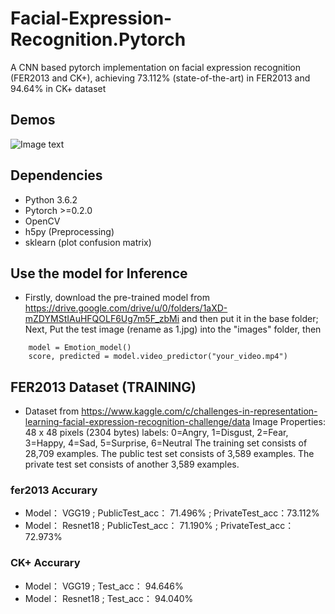 # Facial-Expression-Recognition.Pytorch
A CNN based pytorch implementation on facial expression recognition (FER2013 and CK+), achieving 73.112% (state-of-the-art) in FER2013 and 94.64% in CK+ dataset

## Demos ##
![Image text](https://raw.githubusercontent.com/WuJie1010/Facial-Expression-Recognition.Pytorch/master/demo/1.png)


## Dependencies ##
- Python 3.6.2
- Pytorch >=0.2.0
- OpenCV
- h5py (Preprocessing)
- sklearn (plot confusion matrix)

## Use the model for Inference ##
- Firstly, download the pre-trained model from https://drive.google.com/drive/u/0/folders/1aXD-mZDYMStIAuHFQOLF6Ug7m5F_zbMi and then put it in the base folder; Next, Put the test image (rename as 1.jpg) into the "images" folder, then 

```
    model = Emotion_model()
    score, predicted = model.video_predictor("your_video.mp4")
```

## FER2013 Dataset (TRAINING) ##
- Dataset from https://www.kaggle.com/c/challenges-in-representation-learning-facial-expression-recognition-challenge/data
Image Properties: 48 x 48 pixels (2304 bytes)
labels: 0=Angry, 1=Disgust, 2=Fear, 3=Happy, 4=Sad, 5=Surprise, 6=Neutral
The training set consists of 28,709 examples. The public test set consists of 3,589 examples. The private test set consists of another 3,589 examples.


###              fer2013 Accurary             ###

- Model：    VGG19 ;       PublicTest_acc：  71.496% ;     PrivateTest_acc：73.112%     <Br/>
- Model：   Resnet18 ;     PublicTest_acc：  71.190% ;    PrivateTest_acc：72.973%     

###      CK+ Accurary      ###
- Model：    VGG19 ;       Test_acc：   94.646%   <Br/>
- Model：   Resnet18 ;     Test_acc：   94.040%   

